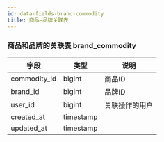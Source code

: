 ```yaml
---
id: data-fields-brand-commodity
title: 商品-品牌关联表
---
```


### 商品和品牌的关联表 brand_commodity

| 字段 | 类型 | 说明 |
| ------ | ------ | ------ |
| commodity_id | bigint | 商品ID |
| brand_id | bigint | 品牌ID |
| user_id | bigint | 关联操作的用户 |
| created_at | timestamp |  |
| updated_at | timestamp |  |
